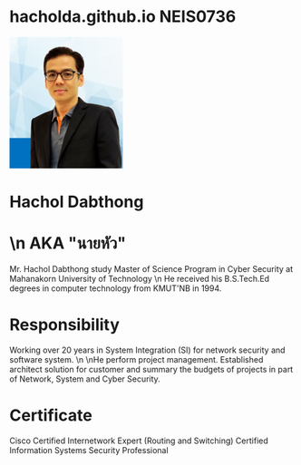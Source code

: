 # hacholda.github.io  NEIS0736
<img src="Chol3.jpg" style="width:200px;"/>

# Hachol Dabthong  

# \n AKA "นายหัว"

Mr. Hachol Dabthong study Master of Science Program in Cyber Security at Mahanakorn University of Technology
\n
He received his B.S.Tech.Ed degrees in computer technology from KMUT'NB in 1994.

# Responsibility
Working over 20 years in System Integration (SI) for network security and software system. 
\n
\nHe perform project management. Established architect solution for customer and summary
the budgets of projects in part of Network, System and Cyber Security.

# Certificate
Cisco Certified Internetwork Expert (Routing and Switching)
Certified Information Systems Security Professional
